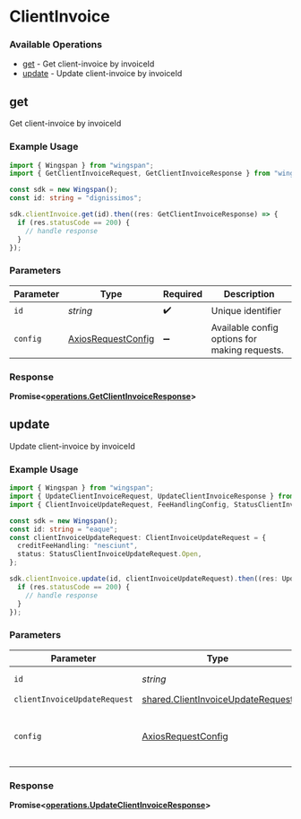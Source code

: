 # ClientInvoice

### Available Operations

* [get](#get) - Get client-invoice by invoiceId
* [update](#update) - Update client-invoice by invoiceId

## get

Get client-invoice by invoiceId

### Example Usage

```typescript
import { Wingspan } from "wingspan";
import { GetClientInvoiceRequest, GetClientInvoiceResponse } from "wingspan/dist/sdk/models/operations";

const sdk = new Wingspan();
const id: string = "dignissimos";

sdk.clientInvoice.get(id).then((res: GetClientInvoiceResponse) => {
  if (res.statusCode == 200) {
    // handle response
  }
});
```

### Parameters

| Parameter                                                    | Type                                                         | Required                                                     | Description                                                  |
| ------------------------------------------------------------ | ------------------------------------------------------------ | ------------------------------------------------------------ | ------------------------------------------------------------ |
| `id`                                                         | *string*                                                     | :heavy_check_mark:                                           | Unique identifier                                            |
| `config`                                                     | [AxiosRequestConfig](https://axios-http.com/docs/req_config) | :heavy_minus_sign:                                           | Available config options for making requests.                |


### Response

**Promise<[operations.GetClientInvoiceResponse](../../models/operations/getclientinvoiceresponse.md)>**


## update

Update client-invoice by invoiceId

### Example Usage

```typescript
import { Wingspan } from "wingspan";
import { UpdateClientInvoiceRequest, UpdateClientInvoiceResponse } from "wingspan/dist/sdk/models/operations";
import { ClientInvoiceUpdateRequest, FeeHandlingConfig, StatusClientInvoiceUpdateRequest } from "wingspan/dist/sdk/models/shared";

const sdk = new Wingspan();
const id: string = "eaque";
const clientInvoiceUpdateRequest: ClientInvoiceUpdateRequest = {
  creditFeeHandling: "nesciunt",
  status: StatusClientInvoiceUpdateRequest.Open,
};

sdk.clientInvoice.update(id, clientInvoiceUpdateRequest).then((res: UpdateClientInvoiceResponse) => {
  if (res.statusCode == 200) {
    // handle response
  }
});
```

### Parameters

| Parameter                                                                              | Type                                                                                   | Required                                                                               | Description                                                                            |
| -------------------------------------------------------------------------------------- | -------------------------------------------------------------------------------------- | -------------------------------------------------------------------------------------- | -------------------------------------------------------------------------------------- |
| `id`                                                                                   | *string*                                                                               | :heavy_check_mark:                                                                     | Unique identifier                                                                      |
| `clientInvoiceUpdateRequest`                                                           | [shared.ClientInvoiceUpdateRequest](../../models/shared/clientinvoiceupdaterequest.md) | :heavy_minus_sign:                                                                     | N/A                                                                                    |
| `config`                                                                               | [AxiosRequestConfig](https://axios-http.com/docs/req_config)                           | :heavy_minus_sign:                                                                     | Available config options for making requests.                                          |


### Response

**Promise<[operations.UpdateClientInvoiceResponse](../../models/operations/updateclientinvoiceresponse.md)>**

